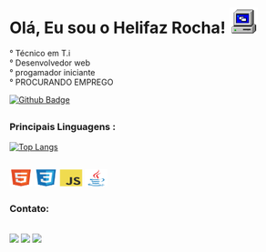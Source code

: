 # Olá, Eu sou o Helifaz Rocha! <img src=https://github.com/TheDudeThatCode/TheDudeThatCode/blob/master/Assets/PC.gif width="50">
° Técnico em T.i <br>
° Desenvolvedor web <br>
° progamador iniciante  <br>
° PROCURANDO EMPREGO

[![Github Badge](https://img.shields.io/badge/-Github-000?style=flat-square&logo=Github&logoColor=white&link=https://github.com/helifazdev)](https://github.com/helifazdev)
##
### Principais Linguagens :
[![Top Langs](https://github-readme-stats.vercel.app/api/top-langs/?username=helifazdev&layout=compact)](https://github.com/helifazdev/github-readme-stats)

<div style="display: inline_block"><br>
  <img align="center" alt="helifazdev-HTML" height="30" width="40" src="https://raw.githubusercontent.com/devicons/devicon/master/icons/html5/html5-original.svg">
  <img align="center" alt="helifazdev-CSS" height="30" width="40" src="https://raw.githubusercontent.com/devicons/devicon/master/icons/css3/css3-original.svg">
  <img align="center" alt="helifazdev-JS" height="30" width="40" src="https://raw.githubusercontent.com/devicons/devicon/master/icons/javascript/javascript-original.svg">
  <img align="center" alt="helifazdev-HTML" height="30" width="40" src="https://raw.githubusercontent.com/devicons/devicon/master/icons/java/java-original.svg">
 </div>
 
 ##
 
 ### Contato: 
 <div style="display: inline_block"><br>
 <a href="https://www.instagram.com/helifaz/" target="_blank"><img src="https://img.shields.io/badge/-Instagram-%23E4405F?style=for-the-badge&logo=instagram&logoColor=white" target="_blank"></a>
   <a href = "mailto:helifazsilva@gmail.com"><img src="https://img.shields.io/badge/Gmail-D14836?style=for-the-badge&logo=gmail&logoColor=white" target="_blank"></a>
  <a href="https://www.linkedin.com/in/helifaz-da-silva-a57375152/" target="_blank"><img src="https://img.shields.io/badge/-LinkedIn-%230077B5?style=for-the-badge&logo=linkedin&logoColor=white" target="_blank"></a> 
</div>

